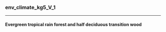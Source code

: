 ### env_climate_kg5_V_1



------
#### Evergreen tropical rain forest and half deciduous transition wood